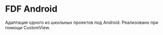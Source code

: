 #  FDF Android

Адаптация одного из школьных проектов под Android. Реализовано при помощи CustomView.